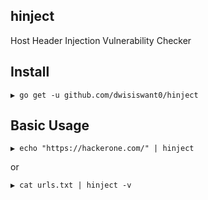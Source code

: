 ## hinject
Host Header Injection Vulnerability Checker

## Install
```
▶ go get -u github.com/dwisiswant0/hinject
```

## Basic Usage
```
▶ echo "https://hackerone.com/" | hinject
```
or
```
▶ cat urls.txt | hinject -v
```